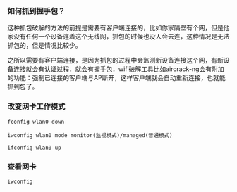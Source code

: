 ### 如何抓到握手包？

这种抓包破解的方法的前提是需要有客户端连接的，比如你家隔壁有个网，但是他家没有任何一个设备连着这个无线网，抓包的时候也没人会去连，这种情况是无法抓包的，但是情况比较少。

之所以需要有客户端连接，是因为抓包的过程中会监测新设备连接这个网，有新设备连接就会有认证过程，就会有握手包，wifi破解工具比如aircrack-ng会有附加的功能：强制已连接的客户端与AP断开，这样客户端就会自动重新连接，也就能抓到包了。

### 改变网卡工作模式

```
fconfig wlan0 down

iwconfig wlan0 mode monitor(监视模式)/managed(普通模式)

ifconfig wlan0 up
```

### 查看网卡

```
iwconfig
```



